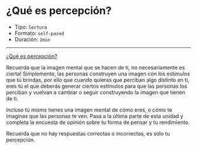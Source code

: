 # ¿Qué es percepción?

* Tipo: `lectura`
* Formato: `self-paced`
* Duración: `1min`

***

[¿Qué es percepción?](https://vimeo.com/368066649)

Recuerda que la imagen mental que se hacen de ti, no necesariamente es cierta!
Simplemente, las personas construyen una imagen con los estímulos que tú brindas,
por ello que cuando quieras que perciban algo distinto en tí, eres tú el que
deberás generar ciertos estímulos para que las personas los perciban y vuelvan a
cambiar o seguir construyendo la imagen que tienen de ti.

Incluso tú mismx tienes una imagen mental de cómo eres, o cómo te imaginas que
las personas te ven. Pasa a la última parte de esta unidad y completa la
encuesta de opinión sobre tu forma de pensar y tu rendimiento.

Recuerda que no hay respuestas correctas o incorrectas, es solo tu percepción.
